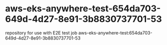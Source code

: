 # aws-eks-anywhere-test-654da703-649d-4d27-8e91-3b8830737701-53
repository for use with E2E test job aws-eks-anywhere-test:654da703-649d-4d27-8e91-3b8830737701-53
